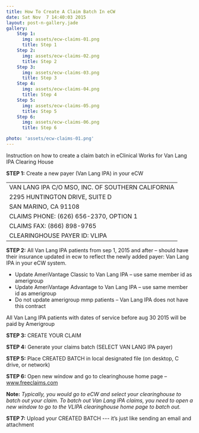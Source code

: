 ```yaml
---
title: How To Create A Claim Batch In eCW
date: Sat Nov  7 14:40:03 2015
layout: post-n-gallery.jade
gallery:
    Step 1:
      img: assets/ecw-claims-01.png
      title: Step 1
    Step 2:
      img: assets/ecw-claims-02.png
      title: Step 2
    Step 3:
      img: assets/ecw-claims-03.png
      title: Step 3
    Step 4:
      img: assets/ecw-claims-04.png
      title: Step 4
    Step 5:
      img: assets/ecw-claims-05.png
      title: Step 5
    Step 6:
      img: assets/ecw-claims-06.png
      title: Step 6

photo: 'assets/ecw-claims-01.png'
---
```


Instruction on how to create a claim batch in eClinical Works for Van Lang IPA Clearing House

 **STEP 1:**		Create a new payer (Van Lang IPA) in your eCW


|                                                           |
|:----------------------------------------------------------|
|VAN LANG IPA C/O MSO, INC. OF SOUTHERN CALIFORNIA          |
|2295 HUNTINGTON DRIVE, SUITE D                             |
|SAN MARINO, CA 91108                                       |
|CLAIMS PHONE: (626) 656-2370, OPTION 1                     |
|CLAIMS FAX: (866) 898-9765                                 |
|CLEARINGHOUSE PAYER ID: VLIPA                              |


**STEP 2:**
All Van Lang IPA patients from sep 1, 2015 and after – should have their insurance updated in ecw to reflect the newly added payer: Van Lang IPA in your eCW system.

* Update AmeriVantage Classic to Van Lang IPA – use same member id as amerigroup
* Update AmeriVantage Advantage to Van Lang IPA – use same member id as amerigroup
* Do not update amerigroup mmp patients – Van Lang IPA does not have this contract

All Van Lang IPA patients with dates of service before aug 30 2015 will be paid by Amerigroup

**STEP 3:**		CREATE YOUR CLAIM

**STEP 4:**		Generate your claims batch (SELECT VAN LANG IPA payer)

**STEP 5:**		Place CREATED BATCH in local designated file (on desktop, C drive, or network)

**STEP 6:**		Open new window and go to clearinghouse home page – www.freeclaims.com

**Note:** *Typically, you would go to eCW and select your clearinghouse to batch out your claim.  To batch out Van Lang IPA claims, you need to open a new window to go to the VLIPA clearinghouse home page to batch out.*

**STEP 7:**		Upload your CREATED BATCH --- it’s just like sending an email and attachment
